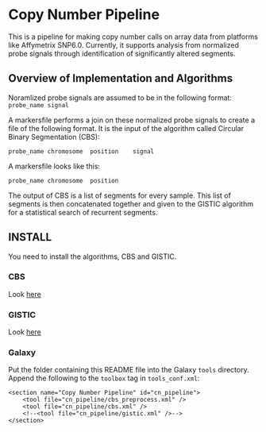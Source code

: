 Copy Number Pipeline
====================

This is a pipeline for making copy number calls on array data from platforms
like Affymetrix SNP6.0.  Currently, it supports analysis from normalized probe
signals through identification of significantly altered segments.

## Overview of Implementation and Algorithms

Noramlized probe signals are assumed to be in the following format:
`probe_name	signal`

A markersfile performs a join on these normalized probe signals to create a
file of the following format.  It is the input of the algorithm called Circular
Binary Segmentation (CBS):

`probe_name	chromosome	position	signal`

A markersfile looks like this:

`probe_name	chromosome	position`

The output of CBS is a list of segments for every sample.  This list of
segments is then concatenated together and given to the GISTIC algorithm for a
statistical search of recurrent segments.

## INSTALL

You need to install the algorithms, CBS and GISTIC.

### CBS

Look [here](http://www.bioconductor.org/packages/2.11/bioc/html/DNAcopy.html)

### GISTIC

Look [here](http://www.broadinstitute.org/cgi-bin/cancer/publications/pub_paper.cgi?mode=view&paper_id=216&p=t)

### Galaxy

Put the folder containing this README file into the Galaxy `tools` directory.
Append the following to the `toolbox` tag in `tools_conf.xml`:

    <section name="Copy Number Pipeline" id="cn_pipeline">
        <tool file="cn_pipeline/cbs_preprocess.xml" />
        <tool file="cn_pipeline/cbs.xml" />
        <!--<tool file="cn_pipeline/gistic.xml" />-->
    </section>
